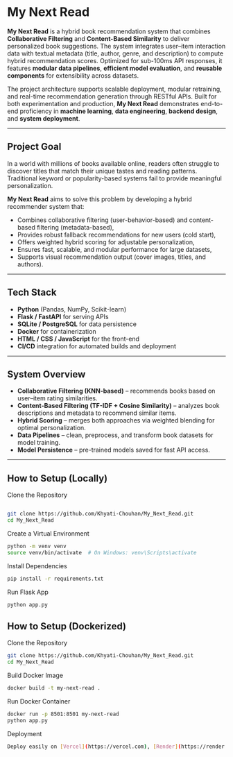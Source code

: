 # My Next Read

**My Next Read** is a hybrid book recommendation system that combines **Collaborative Filtering** and **Content-Based Similarity** to deliver personalized book suggestions. The system integrates user–item interaction data with textual metadata (title, author, genre, and description) to compute hybrid recommendation scores. Optimized for sub-100ms API responses, it features **modular data pipelines**, **efficient model evaluation**, and **reusable components** for extensibility across datasets.

The project architecture supports scalable deployment, modular retraining, and real-time recommendation generation through RESTful APIs. Built for both experimentation and production, **My Next Read** demonstrates end-to-end proficiency in **machine learning**, **data engineering**, **backend design**, and **system deployment**.

---

## Project Goal

In a world with millions of books available online, readers often struggle to discover titles that match their unique tastes and reading patterns. Traditional keyword or popularity-based systems fail to provide meaningful personalization.

**My Next Read** aims to solve this problem by developing a hybrid recommender system that:
- Combines collaborative filtering (user-behavior-based) and content-based filtering (metadata-based),
- Provides robust fallback recommendations for new users (cold start),
- Offers weighted hybrid scoring for adjustable personalization,
- Ensures fast, scalable, and modular performance for large datasets,
- Supports visual recommendation output (cover images, titles, and authors).

---

## Tech Stack

- **Python** (Pandas, NumPy, Scikit-learn)
- **Flask / FastAPI** for serving APIs  
- **SQLite / PostgreSQL** for data persistence  
- **Docker** for containerization  
- **HTML / CSS / JavaScript** for the front-end  
- **CI/CD** integration for automated builds and deployment  

---

## System Overview

- **Collaborative Filtering (KNN-based)** – recommends books based on user–item rating similarities.  
- **Content-Based Filtering (TF-IDF + Cosine Similarity)** – analyzes book descriptions and metadata to recommend similar items.  
- **Hybrid Scoring** – merges both approaches via weighted blending for optimal personalization.  
- **Data Pipelines** – clean, preprocess, and transform book datasets for model training.  
- **Model Persistence** – pre-trained models saved for fast API access.  

---

## How to Setup (Locally)
 Clone the Repository
```bash

git clone https://github.com/Khyati-Chouhan/My_Next_Read.git
cd My_Next_Read
```

 Create a Virtual Environment
```bash
python -m venv venv
source venv/bin/activate  # On Windows: venv\Scripts\activate
```
Install Dependencies
```bash
pip install -r requirements.txt
```
 Run Flask App
```bash
python app.py
```
## How to Setup (Dockerized)

 Clone the Repository
```bash
git clone https://github.com/Khyati-Chouhan/My_Next_Read.git
cd My_Next_Read
```
Build Docker Image
```bash
docker build -t my-next-read .
```
 Run Docker Container
```bash
docker run -p 8501:8501 my-next-read
python app.py
```
 Deployment
```bash
Deploy easily on [Vercel](https://vercel.com), [Render](https://render.com), or [AWS EC2](https://aws.amazon.com/ec2/) for production use.  
```

